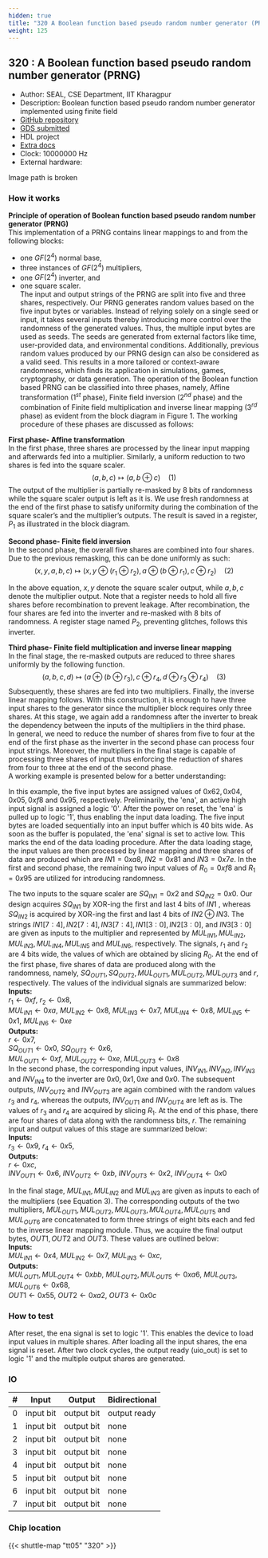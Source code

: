```yaml
---
hidden: true
title: "320 A Boolean function based pseudo random number generator (PRNG)"
weight: 125
---
```


## 320 : A Boolean function based pseudo random number generator (PRNG)

* Author: SEAL, CSE Department, IIT Kharagpur
* Description: Boolean function based pseudo random number generator implemented using finite field
* [GitHub repository](https://github.com/fleathlushby/tt05_boolean_pseudo_random_generator)
* [GDS submitted](https://github.com/fleathlushby/tt05_boolean_pseudo_random_generator/actions/runs/6755691077)
* HDL project
* [Extra docs]()
* Clock: 10000000 Hz
* External hardware: 

Image path is broken

### How it works

**Principle of operation of Boolean function based pseudo random number generator (PRNG)**  
This implementation of a PRNG contains linear mappings to and from the following blocks:

- one $GF(2^4)$ normal base,
- three instances of $GF(2^4)$ multipliers,
- one $GF(2^4)$ inverter, and
- one square scaler.  
  The input and output strings of the PRNG are split into five and three shares, respectively. Our PRNG generates random values based on the five input bytes or variables. Instead of relying solely on a single seed or input, it takes several inputs thereby introducing more control over the randomness of the generated values. Thus, the multiple input bytes are used as seeds. The seeds are generated from external factors like time, user-provided data, and environmental conditions. Additionally, previous random values produced by our PRNG design can also be considered as a valid seed. This results in a more tailored or context-aware randomness, which finds its application in simulations, games, cryptography, or data generation. The operation of the Boolean function based PRNG can be classified into three phases, namely, Affine transformation ($1^{st}$ phase), Finite field inversion ($2^{nd}$ phase) and the combination of Finite field multiplication and inverse linear mapping ($3^{rd}$ phase) as evident from the block diagram in Figure 1. The working procedure of these phases are discussed as follows:

**First phase- Affine transformation**  
In the first phase, three shares are processed by the linear input mapping and afterwards fed into a multiplier. Similarly, a uniform reduction to two shares is fed into the square scaler.  
$$(a,b,c)\mapsto(a,b \oplus c)\ \ \ \ (1)$$
The output of the multiplier is partially re-masked by 8 bits of randomness while the square scaler output is left as it is. We use fresh randomness at the end of the first phase to satisfy uniformity during the combination of the square scaler’s and the multiplier’s outputs. The result is saved in a register, $P_1$ as illustrated in the block diagram.

**Second phase- Finite field inversion**  
In the second phase, the overall five shares are combined into four shares. Due to the previous remasking, this can be done uniformly as such:
$$(x,y,a,b,c)\mapsto(x,y \oplus (r_1 \oplus r_2),a \oplus (b \oplus r_1),c \oplus r_2)\ \ \ \ (2)$$

In the above equation, $x,y$ denote the square scaler output, while $a,b,c$ denote the multiplier output. Note that a register needs to hold all five shares before recombination to prevent leakage. After recombination, the four shares are fed into the inverter and re-masked with 8 bits of randomness. A register stage named $P_2$, preventing glitches, follows this inverter.

**Third phase- Finite field multiplication and inverse linear mapping**  
In the final stage, the re-masked outputs are reduced to three shares uniformly by the following function.
$$(a,b,c,d)\mapsto(a \oplus (b \oplus r_3),c \oplus r_4,d \oplus r_3 \oplus r_4)\ \ \ \ (3)$$
Subsequently, these shares are fed into two multipliers. Finally, the inverse linear mapping follows. With this construction, it is enough to have three input shares to the generator since the multiplier block requires only three shares. At this stage, we again add a randomness after the inverter to break the dependency between the inputs of the multipliers in the third phase.  
In general, we need to reduce the number of shares from five to four at the end of the first phase as the inverter in the second phase can process four input strings. Moreover, the multipliers in the final stage is capable of processing three shares of input thus enforcing the reduction of shares from four to three at the end of the second phase.  
A working example is presented below for a better understanding:

In this example, the five input bytes are assigned values of $0x62, 0x04, 0x05, 0xf8$ and $0x95$, respectively. Preliminarily, the 'ena', an active high input signal is assigned a logic '0'. After the power on reset, the 'ena' is pulled up to logic '1', thus enabling the input data loading. The five input bytes are loaded sequentially into an input buffer which is $40$ bits wide. As soon as the buffer is populated, the 'ena' signal is set to active low. This marks the end of the data loading procedure. After the data loading stage, the input values are then processed by linear mapping and three shares of data are produced which are $IN1=0xa8$, $IN2=0x81$ and $IN3=0x7e$. In the first and second phase, the remaining two input values of $R_0=0xf8$ and $R_1=0x95$ are utilized for introducing randomness.

The two inputs to the square scaler are $SQ_{IN1}=0x2$ and $SQ_{IN2}=0x0$. Our design acquires $SQ_{IN1}$ by XOR-ing the first and last $4$ bits of $IN1$ , whereas $SQ_{IN2}$ is acquired by XOR-ing the first and last $4$ bits of $IN2 \oplus IN3$. The strings $IN1[7:4],IN2[7:4],IN3[7:4],IN1[3:0],IN2[3:0]$, and $IN3[3:0]$ are given as inputs to the multiplier and represented by $MUL_{IN1}, MUL_{IN2}, MUL_{IN3}, MUL_{IN4}, MUL_{IN5}$ and $MUL_{IN6}$, respectively. The signals, $r_1$ and $r_2$ are $4$ bits wide, the values of which are obtained by slicing $R_0$. At the end of the first phase, five shares of data are produced along with the randomness, namely, $SQ_{OUT1}, SQ_{OUT2}, MUL_{OUT1}, MUL_{OUT2}, MUL_{OUT3}$ and $r$, respectively. The values of the individual signals are summarized below:  
**Inputs:**  
$r_1 \gets 0xf$, $r_2 \gets 0x8$,  
$MUL_{IN1} \gets 0xa$, $MUL_{IN2} \gets 0x8$, $MUL_{IN3} \gets 0x7$, $MUL_{IN4} \gets 0x8$, $MUL_{IN5} \gets 0x1$, $MUL_{IN6} \gets 0xe$  
**Outputs:**  
$r \gets 0x7$,  
$SQ_{OUT1} \gets 0x0$, $SQ_{OUT2} \gets 0x6$,  
$MUL_{OUT1} \gets 0xf$, $MUL_{OUT2} \gets 0xe$, $MUL_{OUT3} \gets 0x8$  
In the second phase, the corresponding input values, $INV_{IN1}, INV_{IN2}, INV_{IN3}$ and $INV_{IN4}$ to the inverter are $0x0, 0x1, 0xe$ and $0x0$. The subsequent outputs, $INV_{OUT2}$ and $INV_{OUT3}$ are again combined with the random values $r_3$ and $r_4$, whereas the outputs, $INV_{OUT1}$ and $INV_{OUT4}$ are left as is. The values of $r_3$ and $r_4$ are acquired by slicing $R_1$. At the end of this phase, there are four shares of data along with the randomness bits, $r$. The remaining input and output values of this stage are summarized below:  
**Inputs:**  
$r_3 \gets 0x9$, $r_4 \gets 0x5$,  
**Outputs:**  
$r \gets 0xc$,  
$INV_{OUT1} \gets 0x6$, $INV_{OUT2} \gets 0xb$, $INV_{OUT3} \gets 0x2$, $INV_{OUT4} \gets 0x0$

In the final stage, $MUL_{IN1}, MUL_{IN2}$ and $MUL_{IN3}$ are given as inputs to each of the multipliers (see Equation 3). The corresponding outputs of the two multipliers, $MUL_{OUT1}, MUL_{OUT2}, MUL_{OUT3}, MUL_{OUT4}, MUL_{OUT5}$ and $MUL_{OUT6}$ are concatenated to form three strings of eight bits each and fed to the inverse linear mapping module. Thus, we acquire the final output bytes, $OUT1, OUT2$ and $OUT3$. These values are outlined below:  
**Inputs:**  
$MUL_{IN1} \gets 0x4$, $MUL_{IN2} \gets 0x7$, $MUL_{IN3} \gets 0xc$,  
**Outputs:**  
${MUL_{OUT1},MUL_{OUT4}} \gets 0xbb$, ${MUL_{OUT2},MUL_{OUT5}} \gets 0xa6$, ${MUL_{OUT3},MUL_{OUT6}} \gets 0x68$,  
$OUT1 \gets 0x55$, $OUT2 \gets 0xa2$, $OUT3 \gets 0x0c$


### How to test

After reset, the ena signal is set to logic '1'. This enables the device to load input values in multiple shares. After loading all the input shares, the ena signal is reset.
After two clock cycles, the output ready (uio_out) is set to logic '1' and the multiple output shares are generated.


### IO

| # | Input        | Output       | Bidirectional      |
|---|--------------|--------------| -------------------|
| 0 | input bit  | output bit | output ready |
| 1 | input bit  | output bit | none |
| 2 | input bit  | output bit | none |
| 3 | input bit  | output bit | none |
| 4 | input bit  | output bit | none |
| 5 | input bit  | output bit | none |
| 6 | input bit  | output bit | none |
| 7 | input bit  | output bit | none |

### Chip location

{{< shuttle-map "tt05" "320" >}}
